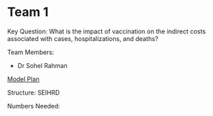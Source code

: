 # Team 1

Key Question: What is the impact of vaccination on the indirect costs associated with cases, hospitalizations, and deaths?

Team Members:

 * Dr Sohel Rahman
 
 [Model Plan](Team1model.pdf)

Structure: SEIHRD


Numbers Needed:


